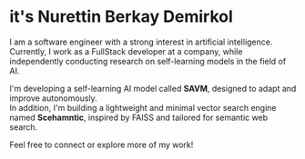 # it's Nurettin Berkay Demirkol

I am a software engineer with a strong interest in artificial intelligence.  
Currently, I work as a FullStack developer at a company, while independently conducting research on self-learning models in the field of AI.

I'm developing a self-learning AI model called **SAVM**, designed to adapt and improve autonomously.  
In addition, I'm building a lightweight and minimal vector search engine named **Scehamntic**, inspired by FAISS and tailored for semantic web search.

Feel free to connect or explore more of my work!
